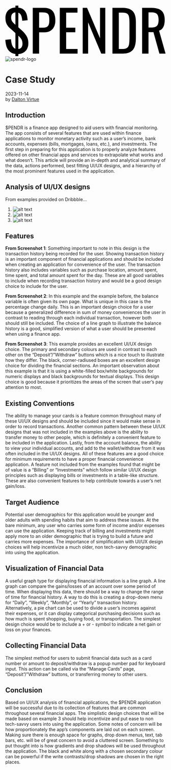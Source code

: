 <svg xmlns="http://www.w3.org/2000/svg" viewBox="0 0 168 53"><path d="m17.29 25.89-3.68-3.23V7.4c.59.2 1.11.49 1.53.87.89.81 1.5 1.87 1.86 3.19.35 1.32.59 2.76.71 4.34l5.67-.53c-.2-2.09-.58-4.9-1.15-6.46-.57-1.55-1.34-2.84-2.3-3.87-.96-1.02-2.16-1.78-3.6-2.27-.83-.28-1.73-.47-2.71-.59V-.24h-3.08v2.21c-3.09.13-5.56 1.08-7.41 2.85C1.12 6.75.12 9.46.12 12.97c0 2.4.37 4.42 1.12 6.05.75 1.63 1.91 3.14 3.48 4.52l5.81 5.12v16.42c-.7-.25-1.3-.63-1.79-1.15-.94-1-1.62-2.29-2.04-3.87-.41-1.57-.68-3.21-.8-4.9l-5.9.59c.16 2.75.71 6.17 1.65 8.26s2.33 3.72 4.16 4.9c1.33.86 2.9 1.39 4.72 1.63v2.21h3.08v-2.12c1.86-.11 3.54-.53 5.01-1.31 1.71-.9 3.06-2.21 4.04-3.93.98-1.71 1.48-3.75 1.48-6.11 0-2.99-.69-5.58-2.07-7.76-1.37-2.18-2.97-4.05-4.78-5.63zm-8.08-7.08c-1.1-.98-1.9-1.95-2.39-2.89-.49-.94-.74-2.14-.74-3.6 0-1.73.46-3.04 1.39-3.93.77-.73 1.8-1.15 3.06-1.27v12.85l-1.32-1.16zm7.41 25.17c-.72.78-1.73 1.23-3 1.38V31.42c1.11 1.07 2.07 2.13 2.86 3.18.98 1.32 1.48 3.06 1.48 5.22-.02 1.81-.46 3.2-1.34 4.16zM47.47 3.91c-1.71-1.04-4-1.56-6.88-1.56H28.73v47.81h6.67V27.9h5.25c2.6 0 4.76-.5 6.49-1.51 1.73-1 3.04-2.43 3.92-4.28.89-1.85 1.33-4.03 1.33-6.55 0-2.79-.39-5.17-1.18-7.14-.78-1.97-2.03-3.47-3.74-4.51zm-2.1 16.29c-.47 1.08-1.26 1.84-2.36 2.27-1.1.43-2.62.65-4.54.65H35.4v-16h3.13c2.24 0 3.9.24 4.96.71s1.76 1.32 2.1 2.54c.33 1.22.5 2.97.5 5.25-.01 1.97-.25 3.49-.72 4.58zM63.73 27.84h9.62v-4.72h-9.62V7.3h11.86V2.34H57.06v47.81h18.65v-4.78H63.73zM99.2 34.1 85.62 2.34h-4.54v47.81h5.67V17.51l13.75 32.64h4.25V2.34H99.2zM131.04 3.96c-2.06-1.08-4.87-1.62-8.41-1.62h-10.39v47.81h10.92c3.34 0 6.01-.6 8-1.8 1.99-1.2 3.42-2.96 4.31-5.28.88-2.32 1.33-5.17 1.33-8.56V16.92c0-3.23-.44-5.92-1.33-8.09-.89-2.16-2.36-3.78-4.43-4.87zm-.97 29.31c0 2.56-.11 4.74-.33 6.55-.22 1.81-.84 3.19-1.86 4.13s-2.75 1.42-5.19 1.42h-3.78V7.3h3.6c2.28 0 3.95.35 5.02 1.06 1.06.71 1.75 1.83 2.07 3.36.31 1.53.47 3.54.47 6.02v15.53zM161.11 26.19c1.42-.47 2.56-1.23 3.42-2.27.87-1.04 1.49-2.32 1.89-3.84.39-1.51.59-3.2.59-5.05 0-3.03-.5-5.48-1.51-7.35-1-1.87-2.55-3.23-4.63-4.07-2.09-.85-4.72-1.27-7.91-1.27h-9.62v47.81h6.67V27.72h5.19l6.26 22.43h6.43l-6.78-23.96zm-1.35-6.38a4.745 4.745 0 0 1-2.6 2.42c-1.18.47-2.71.71-4.6.71h-2.54V7.12h2.95c3.03 0 5.05.62 6.08 1.86 1.02 1.24 1.54 3.26 1.54 6.05-.01 2.05-.28 3.64-.83 4.78z"/></svg>
![spendr-logo](https://github.com/scvirtued/SPENDR/assets/114676663/a86d7b0e-72bb-4b15-80ee-1fb14370487c)
# Case Study

2023-11-14 <br>
by [Dalton Virtue](https://github.com/scvirtued)

## Introduction
$PENDR is a finance app designed to aid users with financial monitoring. The app consists of several features that are used within finance applications to monitor monetary activity such as a user’s income, bank accounts, expenses (bills, mortgages, loans, etc.), and investments. The first step in preparing for this application is to properly analyze features offered on other financial apps and services to extrapolate what works and what doesn’t. This article will provide an in-depth and analytical summary of the data, actions performed, best fitting UI/UX designs, and a hierarchy of the most prominent features used in the application.

## Analysis of UI/UX designs
From examples provided on Dribbble…
1. ![alt text](https://cdn.dribbble.com/users/953678/screenshots/14308350/media/9398e16199382735f66f9080c867a99c.png?resize=400x)
  2. ![alt text](https://cdn.dribbble.com/userupload/4049773/file/original-7f6eaf44617aa3a3cef1b5ce8ecadb24.jpg?resize=400x)
  3. ![alt text](https://cdn.dribbble.com/userupload/3177053/file/original-9392dc541523d35c6f0abdc34d1b8698.png?resize=400x)

## Features
**From Screenshot 1**:
Something important to note in this design is the transaction history being recorded for the user. Showing transaction history is an important component of financial applications and should be included when creating an application for convenience of the user. The transaction history also includes variables such as purchase location, amount spent, time spent, and total amount spent for the day. These are all good variables to include when recording transaction history and would be a good design choice to include for the user.

**From Screenshot 2**:
In this example and the example before, the balance variable is often given its own page. What is unique in this case is the percentage change daily. This is an important design choice for a user because a generalized difference in sum of money conveniences the user in contrast to reading through each individual transaction, however both should still be included. The choice of a line graph to illustrate the balance history is a good, simplified version of what a user should be presented when using a finance app.

**From Screenshot 3**:
This example provides an excellent UI/UX design choice. The primary and secondary colours are used in contrast to each other on the “Deposit”/”Withdraw” buttons which is a nice touch to illustrate how they differ. The black, corner-radiused boxes are an excellent design choice for dividing the financial sections. An important observation about this example is that it is using a white-filled box/white backgrounds for numeric displays and black backgrounds for textual displays. This design choice is good because it prioritizes the areas of the screen that user’s pay attention to most.

## Existing Conventions
The ability to manage your cards is a feature common throughout many of these UI/UX designs and should be included since it would make sense in order to record transactions. Another common pattern between these UI/UX designs that was not included in the examples above is the ability to transfer money to other people, which is definitely a convenient feature to be included in the application. Lastly, from the account balance, the ability to view your individual accounts, and add to the wallet/withdraw from it was often included in the UI/UX designs. All of these features are a good choice for minimum requirements to have a proper financial convenience application. A feature not included from the examples found that might be of value is a “Billing” or “Investments” which follow similar UI/UX design principles such as displaying bills or investments in a table-like structure. These are also convenient features to help contribute towards a user’s net gain/loss.

## Target Audience
Potential user demographics for this application would be younger and older adults with spending habits that aim to address these issues. At the bare minimum, any user who carries some form of income and/or expenses can use the application. Keeping track of billing and investments might apply more to an older demographic that is trying to build a future and carries more expenses. The importance of simplification with UI/UX design choices will help incentivize a much older, non tech-savvy demographic into using the application.

## Visualization of Financial Data
A useful graph type for displaying financial information is a line graph. A line graph can compare the gains/losses of an account over some period of time. When displaying this data, there should be a way to change the range of time for financial history. A way to do this is creating a drop-down menu for “Daily”, “Weekly”, “Monthly”, or “Yearly” transaction history. Alternatively, a pie chart can be used to divide a user’s incomes against their expenses, or it can display categorical purchasing decisions such as how much is spent shopping, buying food, or transportation. The simplest design choice would be to include a + or - symbol to indicate a net gain or loss on your finances.

## Collecting Financial Data
The simplest method for users to submit financial data such as a card number or amount to deposit/withdraw is a popup number pad for keyboard input. This action can be called via the “Manage Cards” page, “Deposit”/”Withdraw” buttons, or transferring money to other users.

## Conclusion
Based on UI/UX analysis of financial applications, the $PENDR application will be successful due to its collection of features that are common throughout several financial apps. The simplistic design choices that will be made based on example 3 should help incentivize and put ease to non tech-savvy users into using the application. Some notes of concern will be how proportionately the app’s components are laid out on each screen. Making sure there is enough space for graphs, drop down menus, text, tab bars, etc. will be of great concern to avoid a cluttered screen. Something to put thought into is how gradients and drop shadows will be used throughout the application. The black and white along with a chosen secondary colour can be powerful if the write contrasts/drop shadows are chosen in the right places.


